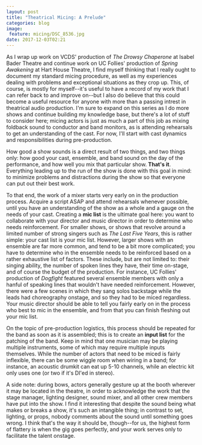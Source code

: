 ```yaml
---
layout: post
title: "Theatrical Micing: A Prelude"
categories: blog
image:
 feature: micing/DSC_8536.jpg
date: 2017-12-03T02:21
---
```


As I wrap up work on VCDS' production of _The Drowsy Chaperone_ at Isabel Bader Theatre and continue work on UC Follies' production of _Spring Awakening_ at Hart House Theatre, I find myself thinking that I really ought to document my standard micing procedure, as well as my experiences dealing with problems and exceptional situations as they crop up. This, of course, is mostly for myself--it's useful to have a record of my work that I can refer back to and improve on--but I also do believe that this could become a useful resource for anyone with more than a passing intrest in theatrical audio production. I'm sure to expand on this series as I do more shows and continue building my knowledge base, but there's a lot of stuff to consider here; micing actors is just as much a part of this job as mixing foldback sound to conductor and band monitors, as is attending rehearsals to get an understanding of the cast. For now, I'll start with cast dynamics and responsibilities during pre-production.

How good a show sounds is a direct result of two things, and two things only: how good your cast, ensemble, and band sound on the day of the performance, and how well you mix that particular show. **That's it**. Everything leading up to the run of the show is done with this goal in mind: to minimize problems and distractions during the show so that everyone can put out their best work.

To that end, the work of a mixer starts very early on in the production process. Acquire a script ASAP and attend rehearsals whenever possible, until you have an understanding of the show as a whole and a gauge on the needs of your cast. Creating a **mic list** is the ultimate goal here: you want to collaborate with your director and music director in order to determine who needs reinforcement. For smaller shows, or shows that revolve around a limited number of strong singers such as _The Last Five Years_, this is rather simple: your cast list is your mic list. However, larger shows with an ensemble are far more common, and tend to be a bit more complicated; you have to determine who in the ensemble needs to be reinforced based on a rather exhaustive list of factors. These include, but are not limited to: their singing ability, the number of spoken lines they have, their time on-stage, and of course the budget of the production. For instance, UC Follies' production of _Dogfight_ featured several ensemble members with only a hanful of speaking lines that wouldn't have needed reinforcement. However, there were a few scenes in which they sang solos backstage while the leads had choreography onstage, and so they had to be miced regardless. Your music director should be able to tell you fairly early on in the process who best to mic in the ensemble, and from that you can finish fleshing out your mic list.

On the topic of pre-production logistics, this process should be repeated for the band as soon as it is assembled; this is to create an **input list** for the patching of the band. Keep in mind that one musician may be playing multiple instruments, some of which may require multiple inputs themselves. While the number of actors that need to be miced is fairly inflexible, there can be some wiggle room when wiring in a band; for instance, an acoustic drumkit can eat up 5-10 channels, while an electric kit only uses one (or two if it's DI'ed in stereo).

A side note: during bows, actors generally gesture up at the booth wherever it may be located in the theatre, in order to acknowledge the work that the stage manager, lighting designer, sound mixer, and all other crew members have put into the show. I find it interesting that despite the sound being what makes or breaks a show, it's such an intangible thing; in contrast to set, lighting, or props, nobody comments about the sound until something goes wrong. I think that's the way it should be, though--for us, the highest form of flattery is when the gig goes perfectly, and your work serves only to facilitate the talent onstage.